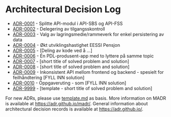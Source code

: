 # Architectural Decision Log

<!-- adrlog -- Regenerate the content by using "adr-log -i". You can install it via "npm install -g adr-log" -->

* [ADR-0001](0001-Splitte-API.md) - Splitte API-modul i API-SBS og API-FSS
* [ADR-0002](0002-Tilgangsstyring.md) - Delegering av tilgangsskontroll
* [ADR-0003](0003-KeyValueStore.md) - Valg av lagringsmedie/rammeverk for enkel persistering av data
* [ADR-0004](0004-Utviklingshastighet.md) - Økt utviklingshastighet EESSI Pensjon
* [ADR-0005](0005-Deling_av_kode.md) - [Deling av kode ved å ...]
* [ADR-0006](0006-PDL-produsent-i-flere-apper.md) - Én PDL-produsent-app med to lyttere på samme topic 
* [ADR-0007](0007-Korte-ned-tid-rinasaker-kall.md) - [short title of solved problem and solution]
* [ADR-0008](0008-Rammeverk-for-EP-lytter-apper.md) - [short title of solved problem and solution]
* [ADR-0009](0009-inkonsistent-api.md) - Inkonsistent API mellom frontend og backend - spesielt for feilhåndtering [FYLL INN solution]
* [ADR-0010](0010-Oppgaveruting.md) - Oppgaveruting - som [FYLL INN solution]
* [ADR-9999](9999-template.md) - [template - short title of solved problem and solution]

<!-- adrlogstop -->

For new ADRs, please use [template.md](_template.md) as basis.
More information on MADR is available at <https://adr.github.io/madr/>.
General information about architectural decision records is available at <https://adr.github.io/>.
